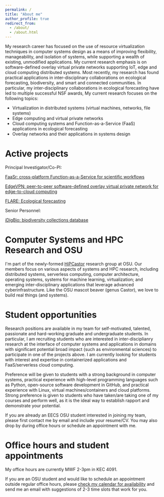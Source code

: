 ```yaml
---
permalink: /
title: "About me"
author_profile: true
redirect_from: 
  - /about/
  - /about.html
---
```


My research career has focused on the use of resource virtualization techniques in computer systems design as a means of improving flexibility, manageability, and isolation of systems, while supporting a wealth of existing, unmodified applications. My current research emphasis is on software-defined overlay virtual private networks supporting IoT, edge and cloud computing distributed systems. Most recently, my research has found practical applications in inter-disciplinary collaborations on ecological forecasting, biodiversity, and smart and connected communities. In particular, my inter-disciplinary collaborations in ecological forecasting have led to multiple successful NSF awards, My current research focuses on the following topics:

* Virtualization in distributed systems (virtual machines, networks, file systems)
* Edge computing and virtual private networks
* Cloud computing systems and Function-as-a-Service (FaaS) applications in ecological forecasting
* Overlay networks and their applications in systems design


Active projects
======

Principal Investigator/Co-PI:

[FaaSr: cross-platform Function-as-a-Service for scientific workflows](https://faasr.io)

[EdgeVPN: peer-to-peer software-defined overlay virtual private network for edge-to-cloud computing](https://edgevpn.io)

[FLARE: Ecological forecasting](https://flare-forecast.org)

Senior Personnel:

[iDigBio: biodiversity collections database](https://idigbio.org)

Computer Systems and HPC Research and OSU
======
I'm part of the newly-formed [HiPCastor](https://hipcastor-osu.github.io/hipcastor-site/) research group at OSU. Our members focus on various aspects of systems and HPC research, including distributed systems, serverless computing, computer architecture, operating systems, systems for machine learning, virtualization; and emerging inter-disciplinary applications that leverage advanced cyberinfrastructure. Like the OSU mascot beaver (genus Castor), we love to build real things (and systems).

Student opportunities
======

Research positions are available in my team for self-motivated, talented, passionate and hard-working graduate and undergraduate students.
In particular, I am recruiting students who are interested in inter-disciplianry research at the interface of computer systems and applications in domains with significant potential broad impact (such as environmental sciences) to participate in one of the projects above. I am currently looking for students with interest and expertise in containerized applications and FaaS/serverless cloud computing.

Preference will be given to students with a strong background in computer systems, practical experience with high-level programming languages such as Python, open-source software development in GitHub, and practical experience with Linux, virtual machines/containers and cloud platforms. Strong preference is given to students who have taken/are taking one of my courses and perform well, as it is the ideal way to establish rapport and demonstrate your potential. 

If you are already an EECS OSU student interested in joining my team, please first contact me by email and include your resume/CV. You may also drop by during office hours or schedule an appointment with me.

Office hours and student appointments
======
My office hours are currently MWF 2-3pm in KEC 4091.

If you are an OSU student and would like to schedule an appointment outside regular office hours, please [check my calendar for availability](https://outlook.office365.com/owa/calendar/16092f8ffff9478c9e06dc6903a4fa40@oregonstate.edu/f123dbc947424b3eb71b126c5dd9b3f117685322235473618466/calendar.html) and send me an email with suggestions of 2-3 time slots that work for you.
